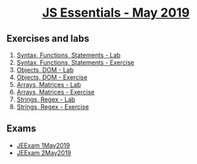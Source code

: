 
# <a href="https://softuni.bg/trainings/2345/js-essentials-may-2019"><p align="center"> JS Essentials - May 2019<p>
</a>



## Exercises and labs
1. <a href="https://github.com/PhilShishov/Software-University/tree/master/JSEssentials/Homeworks/01.Syntax%2CFunctions%2CStatements_Lab" > Syntax, Functions, Statements - Lab</a> 
2. <a href="https://github.com/PhilShishov/Software-University/tree/master/JSEssentials/Homeworks/01.Syntax%2CFunctions%2CStatements_Exercise" > Syntax, Functions, Statements - Exercise</a> 
3. <a href="https://github.com/PhilShishov/Software-University/tree/master/JS%20Essentials/Homeworks/02.ObjectsandDOM_Lab" > Objects, DOM - Lab</a> 
4. <a href="https://github.com/PhilShishov/Software-University/tree/master/JS%20Essentials/Homeworks/02.ObjectsandDOM_Exercise" > Objects, DOM - Exercise</a>
5. <a href="https://github.com/PhilShishov/Software-University/tree/master/JS%20Essentials/Homeworks/03.ArraysandMatrices_Lab" > Arrays, Matrices - Lab</a>
6. <a href="https://github.com/PhilShishov/Software-University/tree/master/JS%20Essentials/Homeworks/03.ArraysandMatrices_Exercise" > Arrays, Matrices - Exercise</a>
7. <a href="https://github.com/PhilShishov/Software-University/tree/master/JS%20Essentials/Homeworks/04.StringsAndRegEx_Lab" > Strings, Regex - Lab</a>
8. <a href="https://github.com/PhilShishov/Software-University/tree/master/JS%20Essentials/Homeworks/04.StringsAndRegEx_Exercise" > Strings, Regex - Exercise</a>

## Exams
- <a href="https://github.com/PhilShishov/Software-University/tree/master/JS%20Essentials/Exams/JEExam_1May2019" >JEExam 1May2019</a> 
- <a href="https://github.com/PhilShishov/Software-University/tree/master/JS%20Essentials/Exams/JEExam_2May2019" >JEExam 2May2019</a> 
